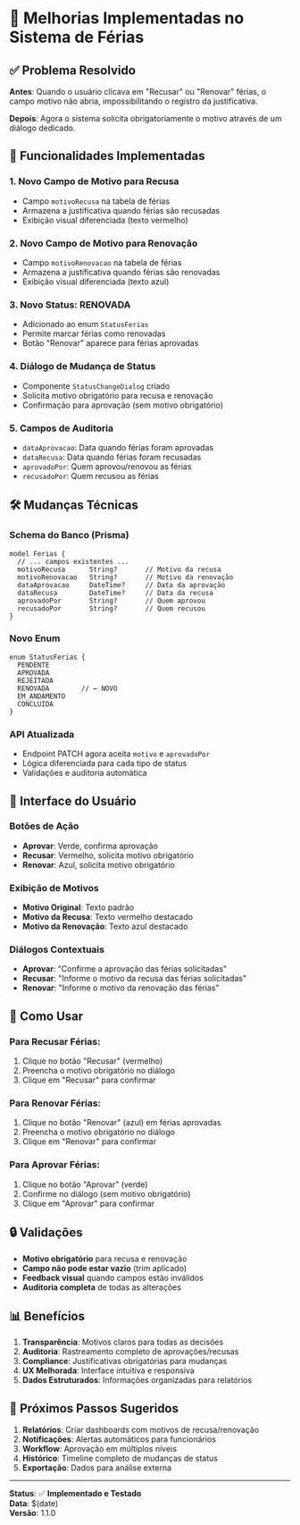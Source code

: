 # 🎯 Melhorias Implementadas no Sistema de Férias

## ✅ **Problema Resolvido**

**Antes**: Quando o usuário clicava em "Recusar" ou "Renovar" férias, o campo motivo não abria, impossibilitando o registro da justificativa.

**Depois**: Agora o sistema solicita obrigatoriamente o motivo através de um diálogo dedicado.

## 🚀 **Funcionalidades Implementadas**

### 1. **Novo Campo de Motivo para Recusa**
- Campo `motivoRecusa` na tabela de férias
- Armazena a justificativa quando férias são recusadas
- Exibição visual diferenciada (texto vermelho)

### 2. **Novo Campo de Motivo para Renovação**
- Campo `motivoRenovacao` na tabela de férias
- Armazena a justificativa quando férias são renovadas
- Exibição visual diferenciada (texto azul)

### 3. **Novo Status: RENOVADA**
- Adicionado ao enum `StatusFerias`
- Permite marcar férias como renovadas
- Botão "Renovar" aparece para férias aprovadas

### 4. **Diálogo de Mudança de Status**
- Componente `StatusChangeDialog` criado
- Solicita motivo obrigatório para recusa e renovação
- Confirmação para aprovação (sem motivo obrigatório)

### 5. **Campos de Auditoria**
- `dataAprovacao`: Data quando férias foram aprovadas
- `dataRecusa`: Data quando férias foram recusadas
- `aprovadoPor`: Quem aprovou/renovou as férias
- `recusadoPor`: Quem recusou as férias

## 🛠️ **Mudanças Técnicas**

### **Schema do Banco (Prisma)**
```prisma
model Ferias {
  // ... campos existentes ...
  motivoRecusa      String?       // Motivo da recusa
  motivoRenovacao   String?       // Motivo da renovação
  dataAprovacao     DateTime?     // Data da aprovação
  dataRecusa        DateTime?     // Data da recusa
  aprovadoPor       String?       // Quem aprovou
  recusadoPor       String?       // Quem recusou
}
```

### **Novo Enum**
```prisma
enum StatusFerias {
  PENDENTE
  APROVADA
  REJEITADA
  RENOVADA        // ← NOVO
  EM_ANDAMENTO
  CONCLUIDA
}
```

### **API Atualizada**
- Endpoint PATCH agora aceita `motivo` e `aprovadoPor`
- Lógica diferenciada para cada tipo de status
- Validações e auditoria automática

## 🎨 **Interface do Usuário**

### **Botões de Ação**
- **Aprovar**: Verde, confirma aprovação
- **Recusar**: Vermelho, solicita motivo obrigatório
- **Renovar**: Azul, solicita motivo obrigatório

### **Exibição de Motivos**
- **Motivo Original**: Texto padrão
- **Motivo da Recusa**: Texto vermelho destacado
- **Motivo da Renovação**: Texto azul destacado

### **Diálogos Contextuais**
- **Aprovar**: "Confirme a aprovação das férias solicitadas"
- **Recusar**: "Informe o motivo da recusa das férias solicitadas"
- **Renovar**: "Informe o motivo da renovação das férias"

## 📱 **Como Usar**

### **Para Recusar Férias:**
1. Clique no botão "Recusar" (vermelho)
2. Preencha o motivo obrigatório no diálogo
3. Clique em "Recusar" para confirmar

### **Para Renovar Férias:**
1. Clique no botão "Renovar" (azul) em férias aprovadas
2. Preencha o motivo obrigatório no diálogo
3. Clique em "Renovar" para confirmar

### **Para Aprovar Férias:**
1. Clique no botão "Aprovar" (verde)
2. Confirme no diálogo (sem motivo obrigatório)
3. Clique em "Aprovar" para confirmar

## 🔒 **Validações**

- **Motivo obrigatório** para recusa e renovação
- **Campo não pode estar vazio** (trim aplicado)
- **Feedback visual** quando campos estão inválidos
- **Auditoria completa** de todas as alterações

## 📊 **Benefícios**

1. **Transparência**: Motivos claros para todas as decisões
2. **Auditoria**: Rastreamento completo de aprovações/recusas
3. **Compliance**: Justificativas obrigatórias para mudanças
4. **UX Melhorada**: Interface intuitiva e responsiva
5. **Dados Estruturados**: Informações organizadas para relatórios

## 🚀 **Próximos Passos Sugeridos**

1. **Relatórios**: Criar dashboards com motivos de recusa/renovação
2. **Notificações**: Alertas automáticos para funcionários
3. **Workflow**: Aprovação em múltiplos níveis
4. **Histórico**: Timeline completo de mudanças de status
5. **Exportação**: Dados para análise externa

---

**Status**: ✅ **Implementado e Testado**  
**Data**: $(date)  
**Versão**: 1.1.0
